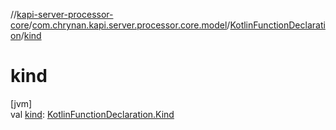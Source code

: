 //[kapi-server-processor-core](../../../index.md)/[com.chrynan.kapi.server.processor.core.model](../index.md)/[KotlinFunctionDeclaration](index.md)/[kind](kind.md)

# kind

[jvm]\
val [kind](kind.md): [KotlinFunctionDeclaration.Kind](-kind/index.md)
